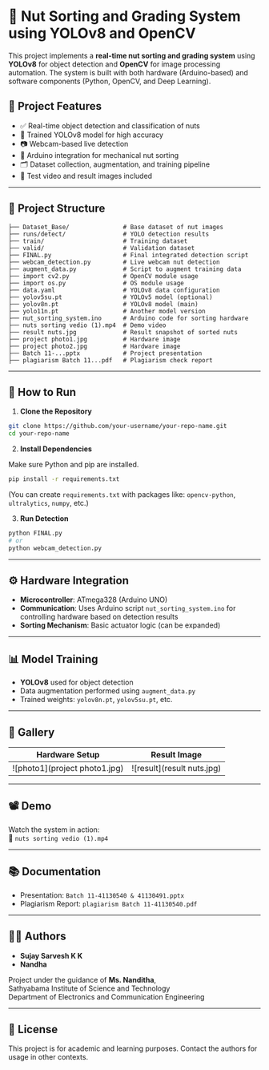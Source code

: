 # 🥜 Nut Sorting and Grading System using YOLOv8 and OpenCV

This project implements a **real-time nut sorting and grading system** using **YOLOv8** for object detection and **OpenCV** for image processing automation. The system is built with both hardware (Arduino-based) and software components (Python, OpenCV, and Deep Learning).

## 📌 Project Features

- ✅ Real-time object detection and classification of nuts
- 🧠 Trained YOLOv8 model for high accuracy
- 📷 Webcam-based live detection
- 🔧 Arduino integration for mechanical nut sorting
- 🗂 Dataset collection, augmentation, and training pipeline
- 🧪 Test video and result images included

---

## 📁 Project Structure

```
├── Dataset_Base/               # Base dataset of nut images
├── runs/detect/                # YOLO detection results
├── train/                      # Training dataset
├── valid/                      # Validation dataset
├── FINAL.py                    # Final integrated detection script
├── webcam_detection.py         # Live webcam nut detection
├── augment_data.py             # Script to augment training data
├── import cv2.py               # OpenCV module usage
├── import os.py                # OS module usage
├── data.yaml                   # YOLOv8 data configuration
├── yolov5su.pt                 # YOLOv5 model (optional)
├── yolov8n.pt                  # YOLOv8 model (main)
├── yolo11n.pt                  # Another model version
├── nut_sorting_system.ino      # Arduino code for sorting hardware
├── nuts sorting vedio (1).mp4  # Demo video
├── result nuts.jpg             # Result snapshot of sorted nuts
├── project photo1.jpg          # Hardware image
├── project photo2.jpg          # Hardware image
├── Batch 11-...pptx            # Project presentation
├── plagiarism Batch 11...pdf   # Plagiarism check report
```

---

## 🚀 How to Run

1. **Clone the Repository**

```bash
git clone https://github.com/your-username/your-repo-name.git
cd your-repo-name
```

2. **Install Dependencies**

Make sure Python and pip are installed.

```bash
pip install -r requirements.txt
```

(You can create `requirements.txt` with packages like: `opencv-python`, `ultralytics`, `numpy`, etc.)

3. **Run Detection**

```bash
python FINAL.py
# or
python webcam_detection.py
```

---

## ⚙️ Hardware Integration

- **Microcontroller**: ATmega328 (Arduino UNO)
- **Communication**: Uses Arduino script `nut_sorting_system.ino` for controlling hardware based on detection results
- **Sorting Mechanism**: Basic actuator logic (can be expanded)

---

## 📊 Model Training

- **YOLOv8** used for object detection
- Data augmentation performed using `augment_data.py`
- Trained weights: `yolov8n.pt`, `yolov5su.pt`, etc.

---

## 📸 Gallery

| Hardware Setup             | Result Image             |
|---------------------------|--------------------------|
| ![photo1](project photo1.jpg) | ![result](result nuts.jpg) |

---

## 📽️ Demo

Watch the system in action:  
🎥 `nuts sorting vedio (1).mp4`

---

## 📚 Documentation

- Presentation: `Batch 11-41130540 & 41130491.pptx`
- Plagiarism Report: `plagiarism Batch 11-41130540.pdf`

---

## 👨‍💻 Authors

- **Sujay Sarvesh K K**
- **Nandha**

Project under the guidance of **Ms. Nanditha**,  
Sathyabama Institute of Science and Technology  
Department of Electronics and Communication Engineering

---

## 📝 License

This project is for academic and learning purposes. Contact the authors for usage in other contexts.
